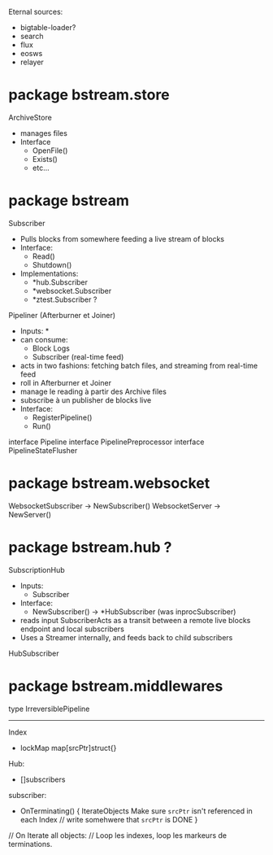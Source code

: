 
Eternal sources:
* bigtable-loader?
* search
* flux
* eosws
* relayer



# package bstream.store

ArchiveStore
* manages files
* Interface
  * OpenFile()
  * Exists()
  * etc...


# package bstream

Subscriber
* Pulls blocks from somewhere feeding a live stream of blocks
* Interface:
  * Read()
  * Shutdown()
* Implementations:
  * *hub.Subscriber
  * *websocket.Subscriber
  * *ztest.Subscriber ?

Pipeliner  (Afterburner et Joiner)
* Inputs:
  *
* can consume:
  * Block Logs
  * Subscriber (real-time feed)
* acts in two fashions: fetching batch files, and streaming from real-time feed
* roll in Afterburner et Joiner
* manage le reading à partir des Archive files
* subscribe à un publisher de blocks live
* Interface:
  * RegisterPipeline()
  * Run()

interface Pipeline
interface PipelinePreprocessor
interface PipelineStateFlusher

# package bstream.websocket

WebsocketSubscriber -> NewSubscriber()
WebsocketServer -> NewServer()


# package bstream.hub ?

SubscriptionHub
* Inputs:
  * Subscriber
* Interface:
  * NewSubscriber() -> *HubSubscriber (was inprocSubscriber)
* reads input SubscriberActs as a transit between a remote live blocks endpoint and local subscribers
* Uses a Streamer internally, and feeds back to child subscribers

HubSubscriber

# package bstream.middlewares

type IrreversiblePipeline



------------


Index
- lockMap map[srcPtr]struct{}

Hub:
- []subscribers

subscriber:
- OnTerminating() {
  IterateObjects
    Make sure `srcPtr` isn't referenced in each Index
  // write somehwere that `srcPtr` is DONE
}



// On Iterate all objects:
  // Loop les indexes, loop les markeurs de terminations.
